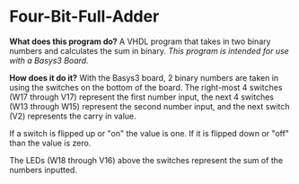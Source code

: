 # Four-Bit-Full-Adder
**What does this program do?**
A VHDL program that takes in two binary numbers and calculates the sum in binary.
_This program is intended for use with a Basys3 Board._

**How does it do it?**
With the Basys3 board, 2 binary numbers are taken in using the switches on the bottom of the board. The right-most 4 switches (W17 through V17) represent the first number input, the next 4 switches (W13 through W15) represent the second number input, and the next switch (V2) represents the carry in value. 

If a switch is flipped up or "on" the value is one. If it is flipped down or "off" than the value is zero.

The LEDs (W18 through V16) above the switches represent the sum of the numbers inputted.
